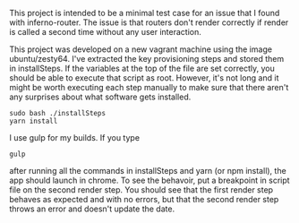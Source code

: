 This project is intended to be a minimal test case for an issue that I found with inferno-router.  The issue is that routers don't render correctly if render is called a second time without any user interaction.

This project was developed on a new vagrant machine using the image ubuntu/zesty64.  I've extracted the key provisioning steps and stored them in installSteps.  If the variables at the top of the file are set correctly, you should be able to execute that script as root.  However, it's not long and it might be worth executing each step manually to make sure that there aren't any surprises about what software gets installed.

```
sudo bash ./installSteps
yarn install
```

I use gulp for my builds.  If you type
```
gulp
```
after running all the commands in installSteps and yarn (or npm install), the app should launch in chrome.  To see the behavoir, put a breakpoint in script file on the second render step.  You should see that the first render step behaves as expected and with no errors, but that the second render step throws an error and doesn't update the date.
